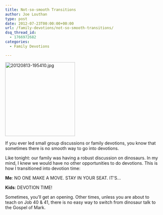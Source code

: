 ```yaml
---
title: Not-so-smooth Transitions
author: Joe Louthan
type: post
date: 2012-07-23T00:00:00+00:00
url: /family-devotions/not-so-smooth-transitions/
dsq_thread_id:
  - 1766972682
categories:
  - Family Devotions

---
```

[<img class=" alignright" src="https://i1.wp.com/theologic.us/wp-content/uploads/2012/08/20120813-195410.jpg?resize=226%2C240" alt="20120813-195410.jpg" width="226" height="240" data-recalc-dims="1" />][1]

If you ever led small group discussions or family devotions, you know that sometimes there is no smooth way to go into devotions.

Like tonight: our family was having a robust discussion on dinosaurs. In my mind, I knew we would have no other opportunities to do devotions. This is how I transitioned into devotion time:

**Me**: NO ONE MAKE A MOVE. STAY IN YOUR SEAT. IT&#8217;S&#8230;
  
**Kids**: DEVOTION TIME!

Sometimes, you&#8217;ll get an opening. Other times, unless you are about to teach on Job 40 & 41, there is no easy way to switch from dinosaur talk to the Gospel of Mark.

 [1]: https://i1.wp.com/theologic.us/wp-content/uploads/2012/08/20120813-195410.jpg
